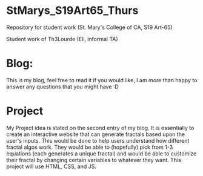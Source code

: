# StMarys_S19Art65_Thurs
Repository for student work (St. Mary's College of CA, S19 Art-65)

Student work of Th3Lourde (Eli, informal TA)

# Blog:
This is my blog, feel free to read it if you would like, I am more than happy to answer any questions that you might have :D

# Project
My Project idea is stated on the second entry of my blog. It is essentially to create an interactive website that can generate fractals based upon the user's inputs. This would be done to help users understand how different fractal algos work. They would be able to (hopefully) pick from 1-3 equations (each generates a unique fractal) and would be able to customize their fractal by changing certain variables to whatever they want. This project will use HTML, CSS, and JS.


